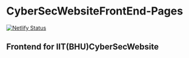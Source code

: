# CyberSecWebsiteFrontEnd-Pages
[![Netlify Status](https://api.netlify.com/api/v1/badges/2ffbd4fd-2ad7-4c27-b638-155a29b36d35/deploy-status)](https://app.netlify.com/sites/iitbhucybersec/deploys)

## Frontend for IIT(BHU)CyberSecWebsite
